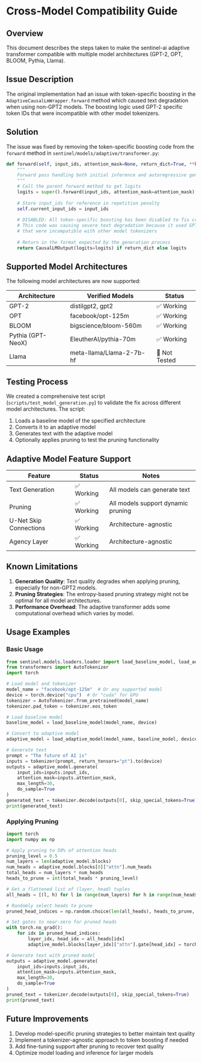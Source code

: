 # Cross-Model Compatibility Guide

## Overview

This document describes the steps taken to make the sentinel-ai adaptive transformer compatible with multiple model architectures (GPT-2, OPT, BLOOM, Pythia, Llama).

## Issue Description

The original implementation had an issue with token-specific boosting in the `AdaptiveCausalLmWrapper.forward` method which caused text degradation when using non-GPT2 models. The boosting logic used GPT-2 specific token IDs that were incompatible with other model tokenizers.

## Solution

The issue was fixed by removing the token-specific boosting code from the `forward` method in `sentinel/models/adaptive/transformer.py`:

```python
def forward(self, input_ids, attention_mask=None, return_dict=True, **kwargs):
    """
    Forward pass handling both initial inference and autoregressive generation.
    """
    # Call the parent forward method to get logits
    logits = super().forward(input_ids, attention_mask=attention_mask)
    
    # Store input_ids for reference in repetition penalty
    self.current_input_ids = input_ids
    
    # DISABLED: All token-specific boosting has been disabled to fix cross-model compatibility
    # This code was causing severe text degradation because it used GPT-2 specific token IDs
    # that were incompatible with other model tokenizers
    
    # Return in the format expected by the generation process
    return CausalLMOutput(logits=logits) if return_dict else logits
```

## Supported Model Architectures

The following model architectures are now supported:

| Architecture | Verified Models | Status |
|--------------|----------------|--------|
| GPT-2 | distilgpt2, gpt2 | ✅ Working |
| OPT | facebook/opt-125m | ✅ Working |
| BLOOM | bigscience/bloom-560m | ✅ Working |
| Pythia (GPT-NeoX) | EleutherAI/pythia-70m | ✅ Working |
| Llama | meta-llama/Llama-2-7b-hf | 🔄 Not Tested |

## Testing Process

We created a comprehensive test script (`scripts/test_model_generation.py`) to validate the fix across different model architectures. The script:

1. Loads a baseline model of the specified architecture
2. Converts it to an adaptive model
3. Generates text with the adaptive model
4. Optionally applies pruning to test the pruning functionality

## Adaptive Model Feature Support

| Feature | Status | Notes |
|---------|--------|-------|
| Text Generation | ✅ Working | All models can generate text |
| Pruning | ✅ Working | All models support dynamic pruning |
| U-Net Skip Connections | ✅ Working | Architecture-agnostic |
| Agency Layer | ✅ Working | Architecture-agnostic |

## Known Limitations

1. **Generation Quality**: Text quality degrades when applying pruning, especially for non-GPT2 models.
2. **Pruning Strategies**: The entropy-based pruning strategy might not be optimal for all model architectures.
3. **Performance Overhead**: The adaptive transformer adds some computational overhead which varies by model.

## Usage Examples

### Basic Usage

```python
from sentinel.models.loaders.loader import load_baseline_model, load_adaptive_model
from transformers import AutoTokenizer
import torch

# Load model and tokenizer
model_name = "facebook/opt-125m"  # Or any supported model
device = torch.device("cpu")  # Or "cuda" for GPU
tokenizer = AutoTokenizer.from_pretrained(model_name)
tokenizer.pad_token = tokenizer.eos_token

# Load baseline model
baseline_model = load_baseline_model(model_name, device)

# Convert to adaptive model
adaptive_model = load_adaptive_model(model_name, baseline_model, device)

# Generate text
prompt = "The future of AI is"
inputs = tokenizer(prompt, return_tensors="pt").to(device)
outputs = adaptive_model.generate(
    input_ids=inputs.input_ids,
    attention_mask=inputs.attention_mask,
    max_length=30,
    do_sample=True
)
generated_text = tokenizer.decode(outputs[0], skip_special_tokens=True)
print(generated_text)
```

### Applying Pruning

```python
import torch
import numpy as np

# Apply pruning to 50% of attention heads
pruning_level = 0.5
num_layers = len(adaptive_model.blocks)
num_heads = adaptive_model.blocks[0]["attn"].num_heads
total_heads = num_layers * num_heads
heads_to_prune = int(total_heads * pruning_level)

# Get a flattened list of (layer, head) tuples
all_heads = [(l, h) for l in range(num_layers) for h in range(num_heads)]

# Randomly select heads to prune
pruned_head_indices = np.random.choice(len(all_heads), heads_to_prune, replace=False)

# Set gates to near-zero for pruned heads
with torch.no_grad():
    for idx in pruned_head_indices:
        layer_idx, head_idx = all_heads[idx]
        adaptive_model.blocks[layer_idx]["attn"].gate[head_idx] = torch.tensor(0.001, device=device)

# Generate text with pruned model
outputs = adaptive_model.generate(
    input_ids=inputs.input_ids,
    attention_mask=inputs.attention_mask,
    max_length=30,
    do_sample=True
)
pruned_text = tokenizer.decode(outputs[0], skip_special_tokens=True)
print(pruned_text)
```

## Future Improvements

1. Develop model-specific pruning strategies to better maintain text quality
2. Implement a tokenizer-agnostic approach to token boosting if needed
3. Add fine-tuning support after pruning to recover text quality
4. Optimize model loading and inference for larger models